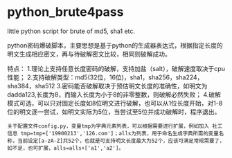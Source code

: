 # python_brute4pass

little python script for brute of md5, sha1 etc.

python密码爆破脚本，主要思想是基于python的生成器表达式，根据指定长度的明文生成相应密文，再与待破解密文比较，相同则破解成功。

特点：
1.理论上支持任意长度密码的破解，支持加盐（salt），破解速度取决于cpu性能；
2.支持破解类型：md5(32位，16位)，sha1，sha256，sha224，sha384，sha512
3.密码能否破解取决于预估明文长度的准确性，如明文为dadda123,长度为8，而输入长度为小于8的非零整数，则破解必然失败；
4.破解模式可选，可以只对固定长度如8位明文进行破解，也可以从1位长度开始，对1-8位的明文逐一尝试，如明文实际为5位，当尝试至5位并成功破解时，程序退出。

    关于配置文件config.py，变量tmp为字典元素列表，可以根据需要进行扩展，例如加入 社工信息 tmp=tmp+['19900213','126.com']；alls为列表，用于命名生成字典所需的变量名称，当前设定[a-zA-Z]共52个，也就是可支持明文长度最大为52个，应该可满足常规需要了，如不足，也可扩展，alls=alls+['a1','a2']。
